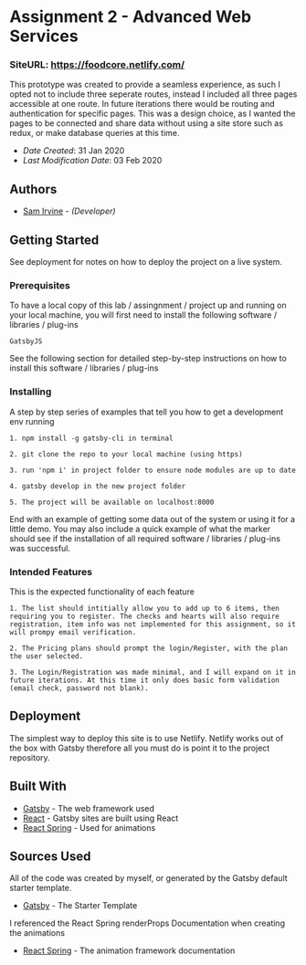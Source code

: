<!--- The following README.md sample file was adapted from https://gist.github.com/PurpleBooth/109311bb0361f32d87a2#file-readme-template-md by Gabriella Mosquera for academic use --->

# Assignment 2 - Advanced Web Services

### SiteURL: <https://foodcore.netlify.com/>

This prototype was created to provide a seamless experience, as such I opted not to include three seperate routes, instead I included all three pages accessible at one route. In future iterations there would be routing and authentication for specific pages. This was a design choice, as I wanted the pages to be connected and share data without using a site store such as redux, or make database queries at this time.

- _Date Created_: 31 Jan 2020
- _Last Modification Date_: 03 Feb 2020

## Authors

- [Sam Irvine](sam.irvine@dal.ca) - _(Developer)_

## Getting Started

See deployment for notes on how to deploy the project on a live system.

### Prerequisites

To have a local copy of this lab / assingnment / project up and running on your local machine, you will first need to install the following software / libraries / plug-ins

```
GatsbyJS

```

See the following section for detailed step-by-step instructions on how to install this software / libraries / plug-ins

### Installing

A step by step series of examples that tell you how to get a development env running

```
1. npm install -g gatsby-cli in terminal

2. git clone the repo to your local machine (using https)

3. run 'npm i' in project folder to ensure node modules are up to date

4. gatsby develop in the new project folder

5. The project will be available on localhost:8000

```

End with an example of getting some data out of the system or using it for a little demo. You may also include a quick example of what the marker should see if the installation of all required software / libraries / plug-ins was successful.

### Intended Features

This is the expected functionality of each feature

```
1. The list should intitially allow you to add up to 6 items, then requiring you to register. The checks and hearts will also require registration, item info was not implemented for this assignment, so it will prompy email verification.

2. The Pricing plans should prompt the login/Register, with the plan the user selected.

3. The Login/Registration was made minimal, and I will expand on it in future iterations. At this time it only does basic form validation (email check, password not blank).

```

## Deployment

The simplest way to deploy this site is to use Netlify. Netlify works out of the box with Gatsby therefore all you must do is point it to the project repository.

## Built With

<!--- Provide a list of the frameworks used to build this application, your list should include the name of the framework used, the url where the framework is available for download and what the framework was used for, see the example below --->

- [Gatsby](https://github.com/gatsbyjs/gatsby) - The web framework used
- [React](https://github.com/facebook/react) - Gatsby sites are built using React
- [React Spring](https://github.com/react-spring/react-spring) - Used for animations

## Sources Used

All of the code was created by myself, or generated by the Gatsby default starter template.

- [Gatsby](https://github.com/gatsbyjs/gatsby-starter-default) - The Starter Template

I referenced the React Spring renderProps Documentation when creating the animations

- [React Spring](https://www.react-spring.io/docs/props/) - The animation framework documentation
